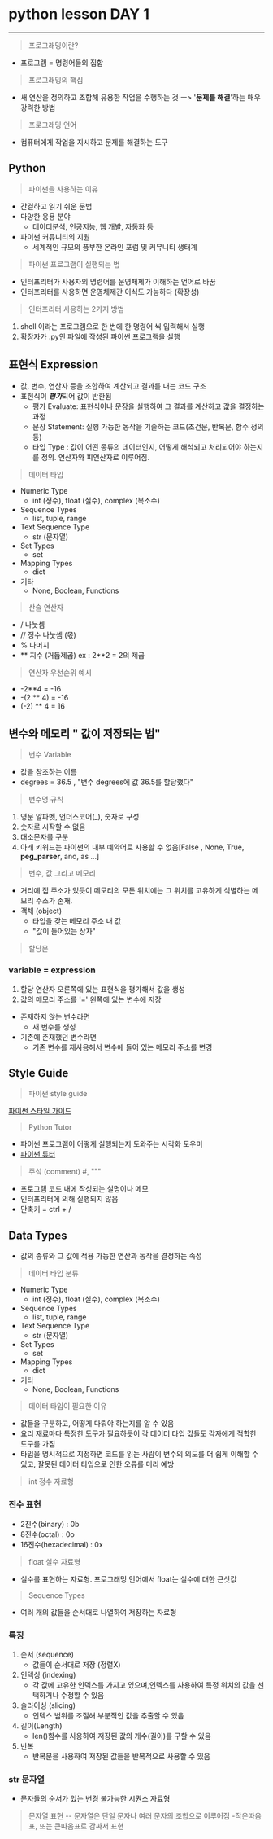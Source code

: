 # python lesson DAY 1
---

> 프로그래밍이란?
- 프로그램 = 명령어들의 집합

> 프로그래밍의 핵심
- 새 연산을 정의하고 조합해 유용한 작업을 수행하는 것 ㅡ> '**문제를 해결**'하는 매우 강력한 방법

> 프로그래밍 언어
- 컴퓨터에게 작업을 지시하고 문제를 해결하는 도구

## Python
> 파이썬을 사용하는 이유
- 간결하고 읽기 쉬운 문법
- 다양한 응용 분야
    - 데이터분석, 인공지능, 웹 개발, 자동화 등
- 파이썬 커뮤니티의 지원
    - 세계적인 규모의 풍부한 온라인 포럼 및 커뮤니티 생태계

> 파이썬 프로그램이 실행되는 법
- 인터프리터가 사용자의 명령어를 운영체제가 이해하는 언어로 바꿈
- 인터프리터를 사용하면 운영체제간 이식도 가능하다 (확장성)

> 인터프리터 사용하는 2가지 방법
1. shell 이라는 프로그램으로 한 번에 한 명령어 씩 입력해서 실행
2. 확장자가 .py인 파일에 작성된 파이썬 프로그램을 실행


## 표현식 Expression
- 값, 변수, 연산자 등을 조합하여 계산되고 결과를 내는 코드 구조
- 표현식이 ***평가***되어 값이 반환됨
    - 평가 Evaluate: 표현식이나 문장을 실행하여 그 결과를 계산하고 값을 결정하는 과정
    - 문장 Statement: 실행 가능한 동작을 기술하는 코드(조건문, 반복문, 함수 정의 등)
    - 타입 Type : 값이 어떤 종류의 데이터인지, 어떻게 해석되고 처리되어야 하는지를 정의. 연산자와 피연산자로 이루어짐.

> 데이터 타입
- Numeric Type
    - int (정수), float (실수), complex (복소수)
- Sequence Types
    - list, tuple, range
- Text Sequence Type
    - str (문자열)
- Set Types
    - set
- Mapping Types
    - dict
- 기타
    - None, Boolean, Functions

> 산술 연산자
- / 나눗셈
- // 정수 나눗셈 (몫)
- % 나머지
- ** 지수 (거듭제곱) ex : 2**2 = 2의 제곱

> 연산자 우선순위 예시
- -2**4 = -16
- -(2 ** 4) = -16
- (-2) ** 4 = 16

## 변수와 메모리 " 값이 저장되는 법"
> 변수 Variable
- 값을 참조하는 이름
- degrees = 36.5 , "변수 degrees에 값 36.5를 할당했다"
> 변수명 규칙
1. 영문 알파벳, 언더스코어(_), 숫자로 구성
2. 숫자로 시작할 수 없음
3. 대소문자를 구분
4. 아래 키워드는 파이썬의 내부 예약어로 사용할 수 없음[False , None, True, __peg_parser__, and, as ...]
> 변수, 값 그리고 메모리
- 거리에 집 주소가 있듯이 메모리의 모든 위치에는 그 위치를 고유하게 식별하는 메모리 주소가 존재.
- 객체 (object)
    - 타입을 갖는 메모리 주소 내 값
    - "값이 들어있는 상자"
> 할당문

### variable = expression
1. 할당 연산자 오른쪽에 있는 표현식을 평가해서 값을 생성
2. 값의 메모리 주소를 '=' 왼쪽에 있는 변수에 저장
- 존재하지 않는 변수라면
    - 새 변수를 생성
- 기존에 존재했던 변수라면
    - 기존 변수를 재사용해서 변수에 들어 있는 메모리 주소를 변경

## Style Guide
> 파이썬 style guide

[파이썬 스타일 가이드](http://peps.python.org/pep-0008)

> Python Tutor
- 파이썬 프로그램이 어떻게 실행되는지 도와주는 시각화 도우미
- [파이썬 튜터](https://pythontutor.com)
> 주석 (comment) #, """
- 프로그램 코드 내에 작성되는 설명이나 메모
- 인터프리터에 의해 실행되지 않음
- 단축키 = ctrl + /

## Data Types
- 값의 종류와 그 값에 적용 가능한 연산과 동작을 결정하는 속성
> 데이터 타입 분류
- Numeric Type
    - int (정수), float (실수), complex (복소수)
- Sequence Types
    - list, tuple, range
- Text Sequence Type
    - str (문자열)
- Set Types
    - set
- Mapping Types
    - dict
- 기타
    - None, Boolean, Functions
> 데이터 타입이 필요한 이유
- 값들을 구분하고, 어떻게 다뤄야 하는지를 알 수 있음
- 요리 재료마다 특정한 도구가 필요하듯이 각 데이터 타입 값들도 각자에게 적합한 도구를 가짐
- 타입을 명시적으로 지정하면 코드를 읽는 사람이 변수의 의도를 더 쉽게 이해할 수 있고, 잘못된 데이터 타입으로 인한 오류를 미리 예방

>int 정수 자료형
### 진수 표현
- 2진수(binary) : 0b
- 8진수(octal) : 0o
- 16진수(hexadecimal) : 0x

> float 실수 자료형
- 실수를 표현하는 자료형. 프로그래밍 언어에서 float는 실수에 대한 근삿값

> Sequence Types
- 여러 개의 값들을 순서대로 나열하여 저장하는 자료형
### 특징
1. 순서 (sequence)
    - 값들이 순서대로 저장 (정렬X)
2. 인덱싱 (indexing)
    - 각 값에 고유한 인덱스를 가지고 있으며,인덱스를 사용하여 특정 위치의 값을 선택하거나 수정할 수 있음
3. 슬라이싱 (slicing)
    - 인덱스 범위를 조절해 부분적인 값을 추출할 수 있음
4. 길이(Length)
    - len()함수를 사용하여 저장된 값의 개수(길이)를 구할 수 있음
5. 반복
    - 반복문을 사용하여 저장된 값들을 반복적으로 사용할 수 있음

### str 문자열
- 문자들의 순서가 있는 변경 불가능한 시퀀스 자료형
> 문자열 표현
-- 문자열은 단일 문자나 여러 문자의 조합으로 이루어짐
-작은따옴표, 또는 큰따옴표로 감싸서 표현


